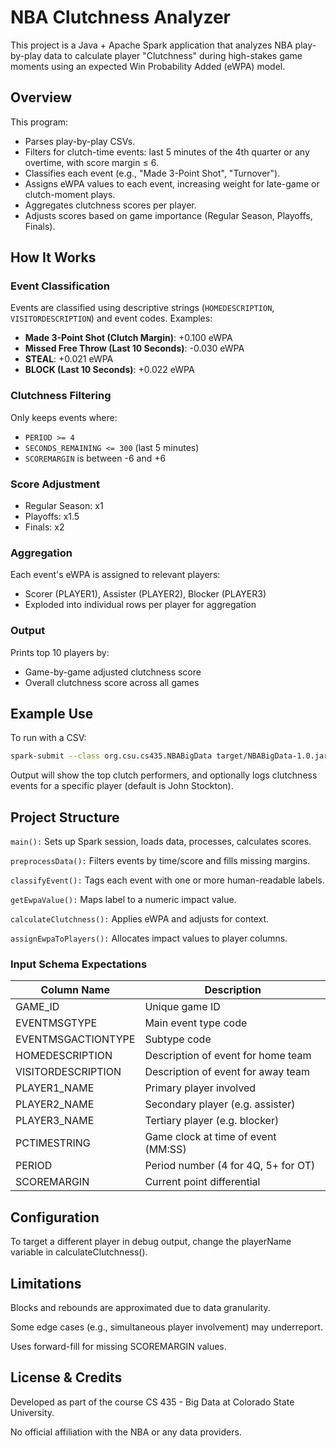 # NBA Clutchness Analyzer

This project is a Java + Apache Spark application that analyzes NBA play-by-play data to calculate player "Clutchness" during high-stakes game moments using an expected Win Probability Added (eWPA) model.

## Overview

This program:
- Parses play-by-play CSVs.
- Filters for clutch-time events: last 5 minutes of the 4th quarter or any overtime, with score margin ≤ 6.
- Classifies each event (e.g., "Made 3-Point Shot", "Turnover").
- Assigns eWPA values to each event, increasing weight for late-game or clutch-moment plays.
- Aggregates clutchness scores per player.
- Adjusts scores based on game importance (Regular Season, Playoffs, Finals).

## How It Works

### Event Classification
Events are classified using descriptive strings (`HOMEDESCRIPTION`, `VISITORDESCRIPTION`) and event codes. Examples:
- **Made 3-Point Shot (Clutch Margin)**: +0.100 eWPA
- **Missed Free Throw (Last 10 Seconds)**: -0.030 eWPA
- **STEAL**: +0.021 eWPA
- **BLOCK (Last 10 Seconds)**: +0.022 eWPA

### Clutchness Filtering
Only keeps events where:
- `PERIOD >= 4`
- `SECONDS_REMAINING <= 300` (last 5 minutes)
- `SCOREMARGIN` is between -6 and +6

### Score Adjustment
- Regular Season: x1
- Playoffs: x1.5
- Finals: x2

### Aggregation
Each event's eWPA is assigned to relevant players:
- Scorer (PLAYER1), Assister (PLAYER2), Blocker (PLAYER3)
- Exploded into individual rows per player for aggregation

### Output
Prints top 10 players by:
- Game-by-game adjusted clutchness score
- Overall clutchness score across all games

## Example Use

To run with a CSV:

```bash
spark-submit --class org.csu.cs435.NBABigData target/NBABigData-1.0.jar /path/to/playbyplay.csv
```
Output will show the top clutch performers, and optionally logs clutchness events for a specific player (default is John Stockton).

## Project Structure
`main():` Sets up Spark session, loads data, processes, calculates scores.

`preprocessData():` Filters events by time/score and fills missing margins.

`classifyEvent():` Tags each event with one or more human-readable labels.

`getEwpaValue():` Maps label to a numeric impact value.

`calculateClutchness():` Applies eWPA and adjusts for context.

`assignEwpaToPlayers():` Allocates impact values to player columns.

### Input Schema Expectations
| Column Name	| Description |
| ----------- | ----------- |
| GAME_ID	    | Unique game ID |
| EVENTMSGTYPE	 | Main event type code |
| EVENTMSGACTIONTYPE	 | Subtype code |
| HOMEDESCRIPTION	 | Description of event for home team |
| VISITORDESCRIPTION	 | Description of event for away team |
| PLAYER1_NAME	 | Primary player involved |
| PLAYER2_NAME	 | Secondary player (e.g. assister) |
| PLAYER3_NAME	 | Tertiary player (e.g. blocker) |
| PCTIMESTRING	 | Game clock at time of event (MM:SS) |
| PERIOD	 | Period number (4 for 4Q, 5+ for OT) |
| SCOREMARGIN	 | Current point differential |

## Configuration
To target a different player in debug output, change the playerName variable in calculateClutchness().

## Limitations
Blocks and rebounds are approximated due to data granularity.

Some edge cases (e.g., simultaneous player involvement) may underreport.

Uses forward-fill for missing SCOREMARGIN values.

## License & Credits
Developed as part of the course CS 435 - Big Data at Colorado State University.

No official affiliation with the NBA or any data providers.

